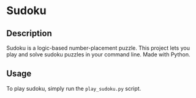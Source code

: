 # Sudoku

## Description

Sudoku is a logic-based number-placement puzzle. This project lets you play and solve sudoku puzzles in your command line. Made with Python.

## Usage

To play sudoku, simply run the `play_sudoku.py` script.

